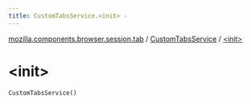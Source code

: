```yaml
---
title: CustomTabsService.<init> - 
---
```


[mozilla.components.browser.session.tab](../index.html) / [CustomTabsService](index.html) / [&lt;init&gt;](./-init-.html)

# &lt;init&gt;

`CustomTabsService()`